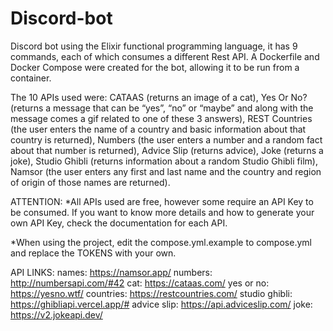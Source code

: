 # Discord-bot
Discord bot using the Elixir functional programming language, it has 9 commands, each of which consumes a different Rest API. A Dockerfile and Docker Compose were created for the bot, allowing it to be run from a container.

The 10 APIs used were: CATAAS (returns an image of a cat), Yes Or No? (returns a message that can be “yes”, “no” or “maybe” and along with the message comes a gif related to one of these 3 answers), REST Countries (the user enters the name of a country and basic information about that country is returned), Numbers (the user enters a number and a random fact about that number is returned), Advice Slip (returns advice), Joke (returns a joke), Studio Ghibli (returns information about a random Studio Ghibli film), Namsor (the user enters any first and last name and the country and region of origin of those names are returned).

ATTENTION:
*All APIs used are free, however some require an API Key to be consumed. If you want to know more details and how to generate your own API Key, check the documentation for each API.

*When using the project, edit the compose.yml.example to compose.yml and replace the TOKENS with your own.

API LINKS:
names: https://namsor.app/ 
numbers: http://numbersapi.com/#42
cat: https://cataas.com/ 
yes or no: https://yesno.wtf/ 
countries: https://restcountries.com/ 
studio ghibli: https://ghibliapi.vercel.app/# 
advice slip: https://api.adviceslip.com/ 
joke: https://v2.jokeapi.dev/ 

